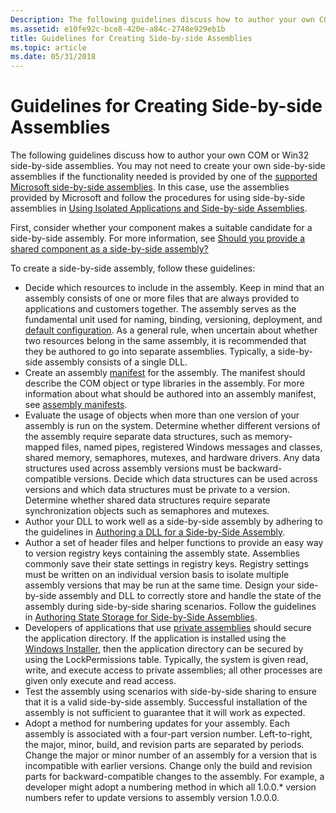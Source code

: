 ```yaml
---
Description: The following guidelines discuss how to author your own COM or Win32 side-by-side assemblies.
ms.assetid: e10fe92c-bce8-420e-a84c-2748e929eb1b
title: Guidelines for Creating Side-by-side Assemblies
ms.topic: article
ms.date: 05/31/2018
---
```


# Guidelines for Creating Side-by-side Assemblies

The following guidelines discuss how to author your own COM or Win32 side-by-side assemblies. You may not need to create your own side-by-side assemblies if the functionality needed is provided by one of the [supported Microsoft side-by-side assemblies](supported-microsoft-side-by-side-assemblies.md). In this case, use the assemblies provided by Microsoft and follow the procedures for using side-by-side assemblies in [Using Isolated Applications and Side-by-side Assemblies](using-isolated-applications-and-side-by-side-assemblies.md).

First, consider whether your component makes a suitable candidate for a side-by-side assembly. For more information, see [Should you provide a shared component as a side-by-side assembly?](should-you-provide-a-shared-component-as-a-side-by-side-assembly.md)

To create a side-by-side assembly, follow these guidelines:

-   Decide which resources to include in the assembly. Keep in mind that an assembly consists of one or more files that are always provided to applications and customers together. The assembly serves as the fundamental unit used for naming, binding, versioning, deployment, and [default configuration](default-configuration.md). As a general rule, when uncertain about whether two resources belong in the same assembly, it is recommended that they be authored to go into separate assemblies. Typically, a side-by-side assembly consists of a single DLL.
-   Create an assembly [manifest](manifests.md) for the assembly. The manifest should describe the COM object or type libraries in the assembly. For more information about what should be authored into an assembly manifest, see [assembly manifests](assembly-manifests.md).
-   Evaluate the usage of objects when more than one version of your assembly is run on the system. Determine whether different versions of the assembly require separate data structures, such as memory-mapped files, named pipes, registered Windows messages and classes, shared memory, semaphores, mutexes, and hardware drivers. Any data structures used across assembly versions must be backward-compatible versions. Decide which data structures can be used across versions and which data structures must be private to a version. Determine whether shared data structures require separate synchronization objects such as semaphores and mutexes.
-   Author your DLL to work well as a side-by-side assembly by adhering to the guidelines in [Authoring a DLL for a Side-by-Side Assembly](authoring-a-dll-for-a-side-by-side-assembly.md).
-   Author a set of header files and helper functions to provide an easy way to version registry keys containing the assembly state. Assemblies commonly save their state settings in registry keys. Registry settings must be written on an individual version basis to isolate multiple assembly versions that may be run at the same time. Design your side-by-side assembly and DLL to correctly store and handle the state of the assembly during side-by-side sharing scenarios. Follow the guidelines in [Authoring State Storage for Side-by-Side Assemblies](authoring-state-storage-for-side-by-side-assemblies.md).
-   Developers of applications that use [private assemblies](https://docs.microsoft.com/windows/desktop/Msi/private-assemblies) should secure the application directory. If the application is installed using the [Windows Installer](https://msdn.microsoft.com/library/Cc185688(v=VS.85).aspx), then the application directory can be secured by using the LockPermissions table. Typically, the system is given read, write, and execute access to private assemblies; all other processes are given only execute and read access.
-   Test the assembly using scenarios with side-by-side sharing to ensure that it is a valid side-by-side assembly. Successful installation of the assembly is not sufficient to guarantee that it will work as expected.
-   Adopt a method for numbering updates for your assembly. Each assembly is associated with a four-part version number. Left-to-right, the major, minor, build, and revision parts are separated by periods. Change the major or minor number of an assembly for a version that is incompatible with earlier versions. Change only the build and revision parts for backward-compatible changes to the assembly. For example, a developer might adopt a numbering method in which all 1.0.0.\* version numbers refer to update versions to assembly version 1.0.0.0.

 

 



